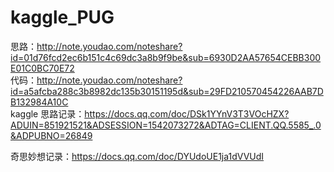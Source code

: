 # kaggle_PUG
思路：http://note.youdao.com/noteshare?id=01d76fcd2ec6b151c4c69dc3a8b9f9be&sub=6930D2AA57654CEBB300E01C0BC70E72  
代码：http://note.youdao.com/noteshare?id=a5afcba288c3b8982dc135b30151195d&sub=29FD210570454226AAB7DB132984A10C  
kaggle 思路记录：https://docs.qq.com/doc/DSk1YYnV3T3VOcHZX?ADUIN=851921521&ADSESSION=1542073272&ADTAG=CLIENT.QQ.5585_.0&ADPUBNO=26849

奇思妙想记录：https://docs.qq.com/doc/DYUdoUE1ja1dVVUdI
